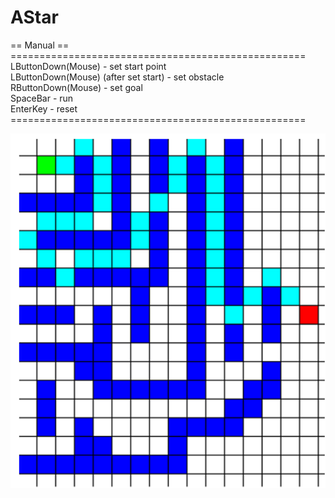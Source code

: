 # AStar

== Manual ==<br>
===================================================<br>
LButtonDown(Mouse) - set start point<br>
LButtonDown(Mouse) (after set start) - set obstacle<br>
RButtonDown(Mouse) - set goal<br>
SpaceBar - run<br>
EnterKey - reset<br>
===================================================<br>

<p align=center>
<img src="https://github.com/MinBang/AStar/blob/master/image/astar.png" width=600 height-500>
</p>
